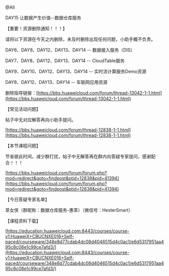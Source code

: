 @All

DAY15 让数据产生价值--数据仓库服务

【重要！资源删除通知！！！】

请将以下资源在今天之内删除，未及时删除出现任何问题，小助手概不负责。

DAY6、DAY8、DAY12、DAY13、DAY14 -- 数据接入服务（DIS）

DAY7、DAY8、DAY12、DAY13、DAY14 -- CloudTable服务

DAY9、DAY10、DAY12、DAY13、DAY14 -- 实时流计算服务Demo资源

DAY8、DAY12、DAY13、DAY14 -- 车联网应用资源

删除指导链接：[https://bbs.huaweicloud.com/forum/thread-13042-1-1.html](https://bbs.huaweicloud.com/forum/thread-13042-1-1.html)

【常见活动问题】

帖子中无对应解答再向小助手提问。

[https://bbs.huaweicloud.com/forum/thread-12838-1-1.html](https://bbs.huaweicloud.com/forum/thread-12838-1-1.html)

【本节课程问题】

节省彼此时间，减少群打扰，帖子中无解答再在群内向答疑专家提问，感谢配合！！！

[https://bbs.huaweicloud.com/forum/forum.php?mod=redirect&goto=findpost&ptid=12838&pid=41394](https://bbs.huaweicloud.com/forum/forum.php?mod=redirect&goto=findpost&ptid=12838&pid=41394)

【今日答疑专家名单】

萃女侠（群昵称：数据仓库服务-惠萃）（微信号：HesterSmart）

【课程资料下载】

[https://education.huaweicloud.com:8443/courses/course-v1:HuaweiX+CBUCNXE016+Self-paced/courseware/348e8d77cdab4dc08d4046515d4c0ac1/e6d5317951aa495c8c08e1c99ce7afd3/](https://education.huaweicloud.com:8443/courses/course-v1:HuaweiX+CBUCNXE016+Self-paced/courseware/348e8d77cdab4dc08d4046515d4c0ac1/e6d5317951aa495c8c08e1c99ce7afd3/)



